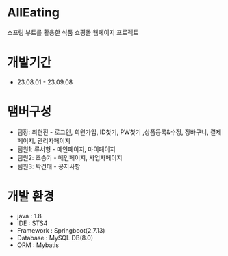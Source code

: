 # AllEating
스프링 부트를 활용한 식품 쇼핑몰 웹페이지 프로젝트

# 개발기간
- 23.08.01 - 23.09.08

# 맴버구성
- 팀장: 최현진 - 로그인, 회원가입, ID찾기, PW찾기 ,상품등록&수정, 장바구니, 결제페이지, 관리자페이지
- 팀원1: 류서형 - 메인페이지, 마이페이지
- 팀원2: 조승기 - 메인페이지, 사업자페이지
- 팀원3: 박건태 - 공지사항

# 개발 환경
- java : 1.8
- IDE : STS4
- Framework : Springboot(2.7.13)
- Database : MySQL DB(8.0)
- ORM : Mybatis


